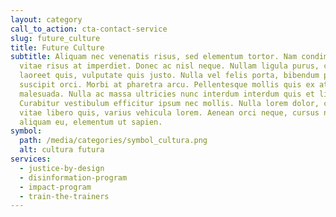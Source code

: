 ```yaml
---
layout: category
call_to_action: cta-contact-service
slug: future_culture
title: Future Culture
subtitle: Aliquam nec venenatis risus, sed elementum tortor. Nam condimentum
  vitae risus at imperdiet. Donec ac nisl neque. Nullam ligula purus, cursus vel
  laoreet quis, vulputate quis justo. Nulla vel felis porta, bibendum purus ut,
  suscipit orci. Morbi at pharetra arcu. Pellentesque mollis quis ex at
  malesuada. Nulla ac massa ultricies nunc interdum interdum quis et libero.
  Curabitur vestibulum efficitur ipsum nec mollis. Nulla lorem dolor, congue
  vitae libero quis, varius vehicula lorem. Aenean orci neque, cursus non
  aliquam eu, elementum ut sapien.
symbol:
  path: /media/categories/symbol_cultura.png
  alt: cultura futura
services:
  - justice-by-design
  - disinformation-program
  - impact-program
  - train-the-trainers
---
```

